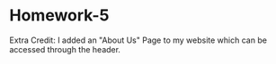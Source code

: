 # Homework-5

Extra Credit: I added an "About Us" Page to my website which can be accessed through the header.
